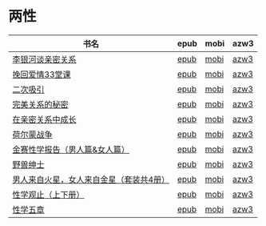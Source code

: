 # 两性

| 书名 | epub | mobi | azw3 |
| --- | --- | --- | --- |
| [李银河谈亲密关系](http://ct.dalanmei.com/f/31084289-570162725-043271) | [epub](http://ct.dalanmei.com/f/31084289-570162725-043271) | [mobi](http://ct.dalanmei.com/f/31084289-570315104-490bb4) | [azw3](http://ct.dalanmei.com/f/31084289-570547023-94ef85) |
| [挽回爱情33堂课](http://ct.dalanmei.com/f/31084289-571710035-4b2653) | [epub](http://ct.dalanmei.com/f/31084289-571710035-4b2653) | [mobi](http://ct.dalanmei.com/f/31084289-572115023-b16b84) | [azw3](http://ct.dalanmei.com/f/31084289-572135749-b47cd5) |
| [二次吸引](http://ct.dalanmei.com/f/31084289-571531779-e73bf6) | [epub](http://ct.dalanmei.com/f/31084289-571531779-e73bf6) | [mobi](http://ct.dalanmei.com/f/31084289-571799151-80563d) | [azw3](http://ct.dalanmei.com/f/31084289-572194968-66aa42) |
| [完美关系的秘密](http://ct.dalanmei.com/f/31084289-571549604-2cc9f7) | [epub](http://ct.dalanmei.com/f/31084289-571549604-2cc9f7) | [mobi](http://ct.dalanmei.com/f/31084289-571832908-f7fbcf) | [azw3](http://ct.dalanmei.com/f/31084289-572200399-37871b) |
| [在亲密关系中成长](http://ct.dalanmei.com/f/31084289-571558531-19b3c7) | [epub](http://ct.dalanmei.com/f/31084289-571558531-19b3c7) | [mobi](http://ct.dalanmei.com/f/31084289-571918169-7cc057) | [azw3](http://ct.dalanmei.com/f/31084289-572204017-d3ee7b) |
| [荷尔蒙战争](http://ct.dalanmei.com/f/31084289-571558561-01aaa5) | [epub](http://ct.dalanmei.com/f/31084289-571558561-01aaa5) | [mobi](http://ct.dalanmei.com/f/31084289-571918220-d26109) | [azw3](http://ct.dalanmei.com/f/31084289-572075667-7b4e14) |
| [金赛性学报告（男人篇&#038;女人篇）](http://ct.dalanmei.com/f/31084289-571558990-485da3) | [epub](http://ct.dalanmei.com/f/31084289-571558990-485da3) | [mobi](http://ct.dalanmei.com/f/31084289-571919689-1e9306) | [azw3](http://ct.dalanmei.com/f/31084289-572076394-d7db1d) |
| [野兽绅士](http://ct.dalanmei.com/f/31084289-571523379-b6f936) | [epub](http://ct.dalanmei.com/f/31084289-571523379-b6f936) | [mobi](http://ct.dalanmei.com/f/31084289-571779585-af47b0) | [azw3](http://ct.dalanmei.com/f/31084289-571879418-0a766d) |
| [男人来自火星，女人来自金星（套装共4册）](http://ct.dalanmei.com/f/31084289-571431686-019283) | [epub](http://ct.dalanmei.com/f/31084289-571431686-019283) | [mobi](http://ct.dalanmei.com/f/31084289-571783563-32d286) | [azw3](http://ct.dalanmei.com/f/31084289-571884600-0ac82a) |
| [性学观止（上下册）](http://ct.dalanmei.com/f/31084289-571452096-e5a77f) | [epub](http://ct.dalanmei.com/f/31084289-571452096-e5a77f) | [mobi](http://ct.dalanmei.com/f/31084289-571786122-9c5b20) | [azw3](http://ct.dalanmei.com/f/31084289-571885595-29a225) |
| [性学五章](None) | [epub](None) | [mobi](None) | [azw3](None) |
